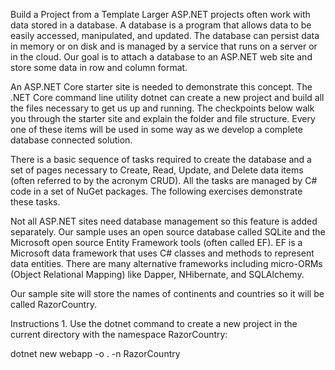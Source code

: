 Build a Project from a Template
Larger ASP.NET projects often work with data stored in a database. A database is a program that allows data to be easily accessed, manipulated, and updated. The database can persist data in memory or on disk and is managed by a service that runs on a server or in the cloud. Our goal is to attach a database to an ASP.NET web site and store some data in row and column format.

An ASP.NET Core starter site is needed to demonstrate this concept. The .NET Core command line utility dotnet can create a new project and build all the files necessary to get us up and running. The checkpoints below walk you through the starter site and explain the folder and file structure. Every one of these items will be used in some way as we develop a complete database connected solution.

There is a basic sequence of tasks required to create the database and a set of pages necessary to Create, Read, Update, and Delete data items (often referred to by the acronym CRUD). All the tasks are managed by C# code in a set of NuGet packages. The following exercises demonstrate these tasks.

Not all ASP.NET sites need database management so this feature is added separately. Our sample uses an open source database called SQLite and the Microsoft open source Entity Framework tools (often called EF). EF is a Microsoft data framework that uses C# classes and methods to represent data entities. There are many alternative frameworks including micro-ORMs (Object Relational Mapping) like Dapper, NHibernate, and SQLAlchemy.

Our sample site will store the names of continents and countries so it will be called RazorCountry.

Instructions
1.
Use the dotnet command to create a new project in the current directory with the namespace RazorCountry:

dotnet new webapp -o . -n RazorCountry